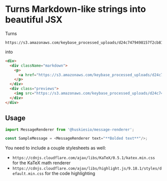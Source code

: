 # Turns Markdown-like strings into beautiful JSX

Turns

```
https://s3.amazonaws.com/keybase_processed_uploads/d24c7479498157f2cb81e185977dfd05_360_360.jpeg
```

into

```html
<div>
  <div className="markdown">
    <p>
      <a href="https://s3.amazonaws.com/keybase_processed_uploads/d24c7479498157f2cb81e185977dfd05_360_360.jpeg">https://s3.amazonaws.com/keybase_processed_uploads/d24c7479498157f2cb81e185977dfd05_360_360.jpeg</a>
    </p>
  </div>
  <div class="previews">
    <img src="https://s3.amazonaws.com/keybase_processed_uploads/d24c7479498157f2cb81e185977dfd05_360_360.jpeg">
  </div>
</div>
```

## Usage

```javascript
import MessageRenderer from '@huskiesio/message-renderer';

const SampleMessage = <MessageRenderer text="**Bolded text**"/>;
```

You need to include a couple stylesheets as well:

- `https://cdnjs.cloudflare.com/ajax/libs/KaTeX/0.5.1/katex.min.css` for the KaTeX math renderer
- `https://cdnjs.cloudflare.com/ajax/libs/highlight.js/9.18.1/styles/default.min.css` for the code highlighting
